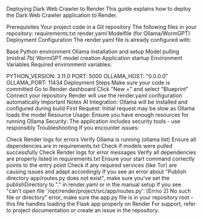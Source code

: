 Deploying Dark Web Crawler to Render
This guide explains how to deploy the Dark Web Crawler application to Render.

Prerequisites
Your project code in a Git repository
The following files in your repository:
requirements.txt
render.yaml
Modelfile (for Ollama/WormGPT)
Deployment Configuration
The render.yaml file is already configured with:

Base Python environment
Ollama installation and setup
Model pulling (mistral:7b)
WormGPT model creation
Application startup
Environment Variables
Required environment variables:

PYTHON_VERSION: 3.11.0
PORT: 5000
OLLAMA_HOST: "0.0.0.0"
OLLAMA_PORT: 11434
Deployment Steps
Make sure your code is committed
Go to Render dashboard
Click "New +" and select "Blueprint"
Connect your repository
Render will use the render.yaml configuration automatically
Important Notes
AI Integration: Ollama will be installed and configured during build
First Request: Initial request may be slow as Ollama loads the model
Resource Usage: Ensure you have enough resources for running Ollama
Security: The application includes security tools - use responsibly
Troubleshooting
If you encounter issues:

Check Render logs for errors
Verify Ollama is running (ollama list)
Ensure all dependencies are in requirements.txt
Check if models were pulled successfully
Check Render logs for error messages
Verify all dependencies are properly listed in requirements.txt
Ensure your start command correctly points to the entry point
Check if any required services (like Tor) are causing issues and adapt accordingly
If you see an error about "Publish directory app/routes.py does not exist", make sure you've set the publishDirectory to "." in render.yaml or in the manual setup
If you see "can't open file '/opt/render/project/src/app/routes.py': [Errno 2] No such file or directory" error, make sure the app.py file is in your repository root - this file handles loading the Flask app properly on Render
For support, refer to project documentation or create an issue in the repository.
